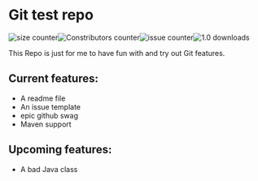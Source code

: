 # Git test repo

![size counter](https://img.shields.io/github/repo-size/Emilius123/Git-test-repo)![Constributors counter](https://img.shields.io/github/contributors/Emilius123/Git-test-repo)![issue counter](https://img.shields.io/github/issues-raw/Emilius123/Git-Test-Repo)![1.0 downloads](https://img.shields.io/github/downloads/Emilius123/Git-test-repo/1.0/total)

This Repo is just for me to have fun with and try out Git features.

## Current features:

* A readme file
* An issue template
* epic github swag
* Maven support

## Upcoming features:
* A bad Java class